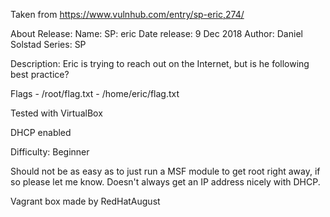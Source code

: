 Taken from https://www.vulnhub.com/entry/sp-eric,274/ 

About Release:
    Name: SP: eric
    Date release: 9 Dec 2018
    Author: Daniel Solstad
    Series: SP

Description:
Eric is trying to reach out on the Internet, but is he following best practice?

Flags - /root/flag.txt - /home/eric/flag.txt

Tested with VirtualBox

DHCP enabled

Difficulty: Beginner

Should not be as easy as to just run a MSF module to get root right away, if so please let me know.
Doesn't always get an IP address nicely with DHCP.
 
Vagrant box made by RedHatAugust
